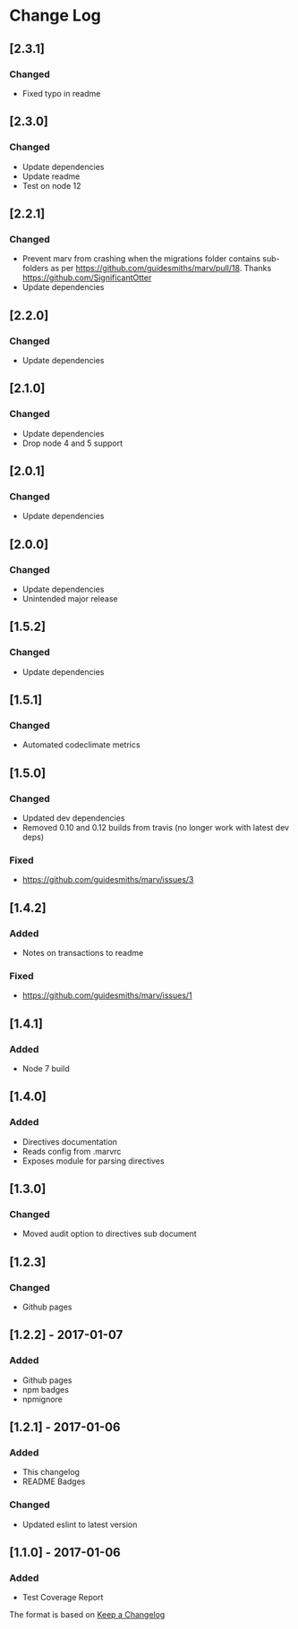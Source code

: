 # Change Log

## [2.3.1]
### Changed
- Fixed typo in readme

## [2.3.0]
### Changed
- Update dependencies
- Update readme
- Test on node 12

## [2.2.1]
### Changed
- Prevent marv from crashing when the migrations folder contains sub-folders as per https://github.com/guidesmiths/marv/pull/18. Thanks https://github.com/SignificantOtter
- Update dependencies

## [2.2.0]
### Changed
- Update dependencies

## [2.1.0]
### Changed
- Update dependencies
- Drop node 4 and 5 support

## [2.0.1]
### Changed
- Update dependencies

## [2.0.0]
### Changed
- Update dependencies
- Unintended major release

## [1.5.2]
### Changed
- Update dependencies

## [1.5.1]
### Changed
- Automated codeclimate metrics

## [1.5.0]
### Changed
- Updated dev dependencies
- Removed 0.10 and 0.12 builds from travis (no longer work with latest dev deps)

### Fixed
- https://github.com/guidesmiths/marv/issues/3

## [1.4.2]
### Added
- Notes on transactions to readme

### Fixed
- https://github.com/guidesmiths/marv/issues/1

## [1.4.1]
### Added
- Node 7 build

## [1.4.0]
### Added
- Directives documentation
- Reads config from .marvrc
- Exposes module for parsing directives

## [1.3.0]
### Changed
- Moved audit option to directives sub document

## [1.2.3]
### Changed
- Github pages

## [1.2.2] - 2017-01-07
### Added
- Github pages
- npm badges
- npmignore

## [1.2.1] - 2017-01-06
### Added
- This changelog
- README Badges

### Changed
- Updated eslint to latest version

## [1.1.0] - 2017-01-06
### Added
- Test Coverage Report

The format is based on [Keep a Changelog](http://keepachangelog.com/)
